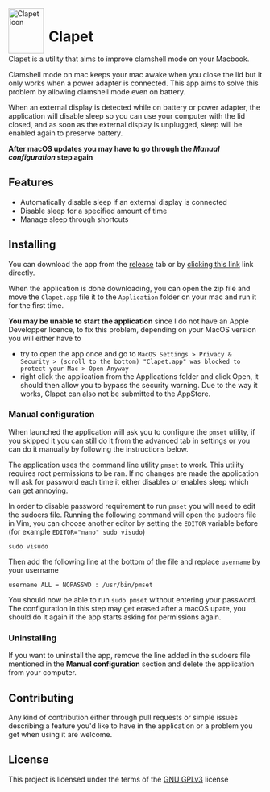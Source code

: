 <img align="left" width="70" height="90" src="https://raw.githubusercontent.com/mbenoukaiss/clapet/main/Icon.svg" alt="Clapet icon"/>

# &nbsp;Clapet
Clapet is a utility that aims to improve clamshell mode on your Macbook.

Clamshell mode on mac keeps your mac awake when you close the lid but it 
only works when a power adapter is connected. This app aims to solve this
problem by allowing clamshell mode even on battery.

When an external display is detected while on battery or power adapter, the application will 
disable sleep so you can use your computer with the lid closed, and as soon as the external 
display is unplugged, sleep will be enabled again to preserve battery.

**After macOS updates you may have to go through the _Manual configuration_ step again**

## Features
* Automatically disable sleep if an external display is connected
* Disable sleep for a specified amount of time
* Manage sleep through shortcuts

## Installing
You can download the app from the [release](https://github.com/mbenoukaiss/clapet/releases/latest)
tab or by [clicking this link](https://github.com/mbenoukaiss/clapet/releases/latest/download/Clapet.app.zip)
link directly.

When the application is done downloading, you can open the zip file and move the `Clapet.app` file it to 
the `Application` folder on your mac and run it for the first time.

**You may be unable to start the application** since I do not have an Apple Developper licence, to fix this 
problem, depending on your MacOS version you will either have to
- try to open the app once and go to `MacOS Settings > Privacy & Security > (scroll to the bottom) "Clapet.app" was blocked to protect your Mac > Open Anyway`
- right click the application from the Applications folder and click Open, it should then allow you to bypass the security warning.
Due to the way it works, Clapet can also not be submitted to the AppStore.

### Manual configuration
When launched the application will ask you to configure the `pmset` utility, if you skipped it
you can still do it from the advanced tab in settings or you can do it manually by following the
instructions below.

The application uses the command line utility `pmset` to work. This utility requires root
permissions to be ran. If no changes are made the application will ask for password each time
it either disables or enables sleep which can get annoying.

In order to disable password requirement to run `pmset` you will need to edit the sudoers file.
Running the following command will open the sudoers file in Vim, you can choose another editor by
setting the `EDITOR` variable before (for example `EDITOR="nano" sudo visudo`)
```shell
sudo visudo
```

Then add the following line at the bottom of the file and replace `username` by your username
```
username ALL = NOPASSWD : /usr/bin/pmset
```

You should now be able to run `sudo pmset` without entering your password. The configuration in this step
may get erased after a macOS upate, you should do it again if the app starts asking for permissions again.


### Uninstalling
If you want to uninstall the app, remove the line added in the sudoers file mentioned in 
the **Manual configuration** section and delete the application from your computer.

## Contributing
Any kind of contribution either through pull requests or simple issues describing a feature 
you'd like to have in the application or a problem you get when using it are welcome.

## License
This project is licensed under the terms of the [GNU GPLv3](./LICENSE) license
